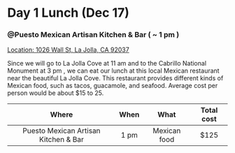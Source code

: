 # Day 1 Lunch (Dec 17)
### @Puesto Mexican Artisan Kitchen & Bar ( ~ 1 pm )

[Location: 1026 Wall St, La Jolla, CA 92037](https://www.google.com/maps/place/Puesto+Mexican+Artisan+Kitchen+%26+Bar/@32.8477206,-117.2734303,15.25z/data=!4m15!1m9!2m8!1srestaurants!3m6!1srestaurants!2zTGEgSm9sbGEgQ292ZSwg5Zyj5Zyw5Lqa5ZOl5Yqg5Yip56aP5bC85Lqa5beeIDkyMDM3!3s0x80dc03fc27adf2ab:0x2440be8d6d58823e!4m2!1d-117.2714263!2d32.8506028!3m4!1s0x0:0x14c8ad92c03aabc7!8m2!3d32.8469304!4d-117.2738358)

  Since we will go to La Jolla Cove at 11 am and to the Cabrillo National Monument at 3 pm , we can eat our lunch at this local Mexican restaurant near the beautiful La Jolla Cove. 
  This restaurant provides different kinds of Mexican food, such as tacos, guacamole, and seafood. Average cost per person would be about $15 to 25. 

|Where                               |When|What        |Total cost|
|:----------------------------------:|:--:|:----------:|:--------:|
|Puesto Mexican Artisan Kitchen & Bar|1 pm|Mexican food|   $125   |
